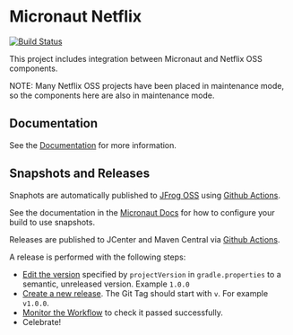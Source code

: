 # Micronaut Netflix

[![Build Status](https://travis-ci.org/micronaut-projects/micronaut-netflix.svg?branch=master)](https://travis-ci.org/micronaut-projects/micronaut-netflix)

This project includes integration between Micronaut and Netflix OSS components.

NOTE: Many Netflix OSS projects have been placed in maintenance mode, so the components here are also in maintenance mode.

## Documentation

See the [Documentation](https://micronaut-projects.github.io/micronaut-netflix/latest/guide) for more information.

## Snapshots and Releases

Snaphots are automatically published to [JFrog OSS](https://oss.jfrog.org/artifactory/oss-snapshot-local/) using [Github Actions](https://github.com/micronaut-projects/micronaut-netflix/actions).

See the documentation in the [Micronaut Docs](https://docs.micronaut.io/latest/guide/index.html#usingsnapshots) for how to configure your build to use snapshots.

Releases are published to JCenter and Maven Central via [Github Actions](https://github.com/micronaut-projects/micronaut-netflix/actions).

A release is performed with the following steps:

* [Edit the version](https://github.com/micronaut-projects/micronaut-netflix/edit/master/gradle.properties) specified by `projectVersion` in `gradle.properties` to a semantic, unreleased version. Example `1.0.0`
* [Create a new release](https://github.com/micronaut-projects/micronaut-netflix/releases/new). The Git Tag should start with `v`. For example `v1.0.0`.
* [Monitor the Workflow](https://github.com/micronaut-projects/micronaut-netflix/actions?query=workflow%3ARelease) to check it passed successfully.
* Celebrate!